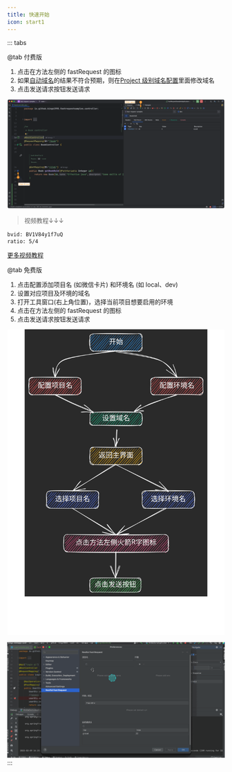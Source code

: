 ```yaml
---
title: 快速开始
icon: start1
---
```


<VPBanner
content="如果您已经熟悉 Fast Request的基本操作，那么您可以直接转入到功能介绍页"
background="url('/img/banner/bg1.svg') no-repeat -2100px -90px"
color="#eee"
:actions='[
    {
        text: "功能",
        link:"/guide/features/",
    }
]'
/>

::: tabs

@tab 付费版

1. 点击在方法左侧的 fastRequest 的图标 <FontIcon icon="restfulFastRequest" />
2. 如果[自动域名](../features/autoDomain.md)的结果不符合预期，则在[Project 级别域名配置](../features/projectLevelDomainConfig.md)里面修改域名
3. 点击发送请求按钮发送请求

![](/img/start.png)

> 视频教程↓↓↓

```component BiliBili
bvid: BV1V84y1f7uQ
ratio: 5/4
```

[更多视频教程](../teachingVideo.md)

@tab 免费版

1. 点击配置添加项目名 (如微信卡片) 和环境名 (如 local、dev)
2. 设置对应项目及环境的域名
3. 打开工具窗口(右上角位置)，选择当前项目想要启用的环境
4. 点击在方法左侧的 fastRequest 的图标 <FontIcon icon="restfulFastRequest1" />
5. 点击发送请求按钮发送请求

![](/img/start.svg)

![](/img/howToUse.gif)
:::

<!-- @include: @src/contact.snippet.md -->
